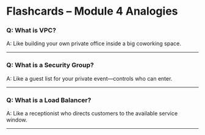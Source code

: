 # Flashcards – Module 4 Analogies

### Q: What is VPC?
A: Like building your own private office inside a big coworking space.

---

### Q: What is a Security Group?
A: Like a guest list for your private event—controls who can enter.

---

### Q: What is a Load Balancer?
A: Like a receptionist who directs customers to the available service window.

---

